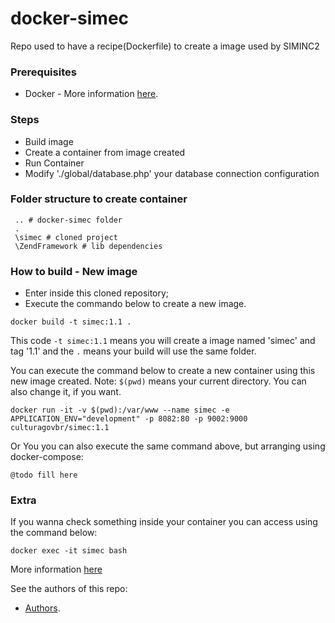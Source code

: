 # docker-simec

Repo used to have a recipe(Dockerfile) to create a image used by SIMINC2

### Prerequisites
* Docker - More information [here](http://pt.slideshare.net/vinnyfs89/docker-essa-baleia-vai-te-conquistar?qid=aed7b752-f313-4515-badd-f3bf811c8a35&v=&b=&from_search=1).

### Steps
* Build image
* Create a container from image created
* Run Container
* Modify './global/database.php' your database connection configuration

### Folder structure to create container
```
 .. # docker-simec folder
 .
 \simec # cloned project
 \ZendFramework # lib dependencies
```

### How to build - New image
* Enter inside this cloned repository;
* Execute the commando below to create a new image.
```
docker build -t simec:1.1 .
```

This code `-t simec:1.1` means you will create a image named 'simec' and tag '1.1' and the `.` means your build will use the same folder.

You can execute the command below to create a new container using this new image created. Note: `$(pwd)` means your current directory. You can also change it, if you want.
```
docker run -it -v $(pwd):/var/www --name simec -e APPLICATION_ENV="development" -p 8082:80 -p 9002:9000 culturagovbr/simec:1.1
```

Or You you can also execute the same command above, but arranging using docker-compose:
```
@todo fill here
```

### Extra

If you wanna check something inside your container you can access using the command below:
```
docker exec -it simec bash
```

More information [here](https://hub.docker.com/r/culturagovbr/simec)

See the authors of this repo:
* [Authors](./Authors.md).
